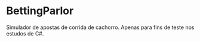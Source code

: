 BettingParlor
=============

Simulador de apostas de corrida de cachorro. Apenas para fins de teste nos estudos de C#.
